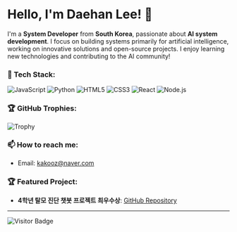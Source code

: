 # Hello, I'm Daehan Lee! 👋

I'm a **System Developer** from **South Korea**, passionate about **AI system development**. I focus on building systems primarily for artificial intelligence, working on innovative solutions and open-source projects. I enjoy learning new technologies and contributing to the AI community!

### 🔧 Tech Stack:
![JavaScript](https://img.shields.io/badge/-JavaScript-yellow?style=flat&logo=javascript)
![Python](https://img.shields.io/badge/-Python-blue?style=flat&logo=python)
![HTML5](https://img.shields.io/badge/-HTML5-E34F26?style=flat&logo=html5&logoColor=white)
![CSS3](https://img.shields.io/badge/-CSS3-1572B6?style=flat&logo=css3)
![React](https://img.shields.io/badge/-React-61DAFB?style=flat&logo=react)
![Node.js](https://img.shields.io/badge/-Node.js-339933?style=flat&logo=node.js)


### 🏆 GitHub Trophies:
![Trophy](https://github-profile-trophy.vercel.app/?username=yourusername&theme=darkhub)

### 📫 How to reach me:
- Email: [kakooz@naver.com](mailto:kakooz@naver.com)

### 🏆 Featured Project:
- **4학년 탈모 진단 챗봇 프로젝트 최우수상**: [GitHub Repository](https://github.com/leedaehan-kev?tab=repositories)

---

![Visitor Badge](https://visitor-badge.glitch.me/badge?page_id=yourusername.yourusername)
